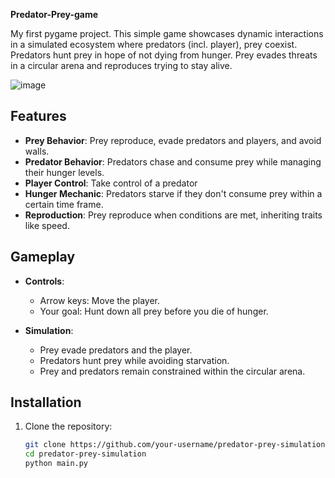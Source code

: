 **﻿Predator-Prey-game**

My first pygame project. This simple game showcases dynamic interactions in a simulated ecosystem where predators (incl. player), prey coexist. Predators hunt prey in hope of not dying from hunger. Prey evades threats in a circular arena and reproduces trying to stay alive.

![image](https://github.com/user-attachments/assets/9b4fc9d6-1c64-4f27-8e17-72992327f271)

## Features

- **Prey Behavior**: Prey reproduce, evade predators and players, and avoid walls.
- **Predator Behavior**: Predators chase and consume prey while managing their hunger levels.
- **Player Control**: Take control of a predator
- **Hunger Mechanic**: Predators starve if they don't consume prey within a certain time frame.
- **Reproduction**: Prey reproduce when conditions are met, inheriting traits like speed.

## Gameplay

- **Controls**:
  - Arrow keys: Move the player.
  - Your goal: Hunt down all prey before you die of hunger.

- **Simulation**:
  - Prey evade predators and the player.
  - Predators hunt prey while avoiding starvation.
  - Prey and predators remain constrained within the circular arena.

## Installation

1. Clone the repository:
   ```bash
   git clone https://github.com/your-username/predator-prey-simulation.git
   cd predator-prey-simulation
   python main.py
